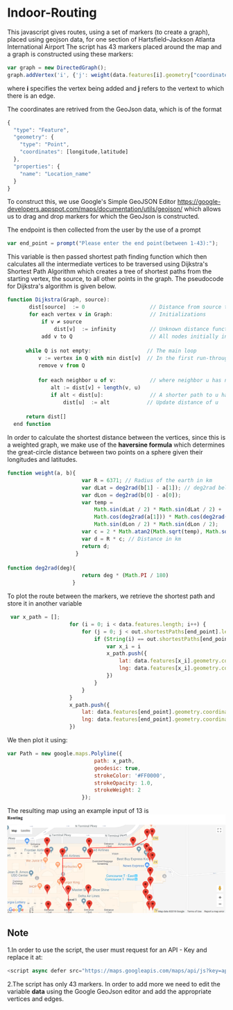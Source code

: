 # Indoor-Routing
This javascript gives routes, using a set of markers (to create a graph), placed using geojson data, for one section of Hartsfield–Jackson Atlanta International Airport
The script has 43 markers placed around the map and a graph is constructed using these markers:
```javascript
var graph = new DirectedGraph();
graph.addVertex('i', {'j': weight(data.features[i].geometry["coordinates"], data.features[j].geometry["coordinates"]),..});
```
where **i** specifies the vertex being added and **j** refers to the vertext to which there is an edge.

The coordinates are retrived from the GeoJson data, which is of the format
```javascript
{
  "type": "Feature",
  "geometry": {
    "type": "Point",
    "coordinates": [longitude,latitude]
  },
  "properties": {
    "name": "Location_name"
  }
}
```
To construct this, we use Google's Simple GeoJSON Editor https://google-developers.appspot.com/maps/documentation/utils/geojson/ which allows us to drag and drop markers for which the GeoJson is constructed.

The endpoint is then collected from the user by the use of a prompt
```javascript
var end_point = prompt("Please enter the end point(between 1-43):");
```
This variable is then passed shortest path finding function which then calculates all the intermediate vertices to be traversed using Dijkstra's Shortest Path Algorithm which creates a tree of shortest paths from the starting vertex, the source, to all other points in the graph.
The pseudocode for Dijkstra's algorithm is given below.
```javascript
function Dijkstra(Graph, source):
       dist[source]  := 0                     // Distance from source to source is set to 0
       for each vertex v in Graph:            // Initializations
           if v ≠ source
               dist[v]  := infinity           // Unknown distance function from source to each node set to infinity
           add v to Q                         // All nodes initially in Q

      while Q is not empty:                  // The main loop
          v := vertex in Q with min dist[v]  // In the first run-through, this vertex is the source node
          remove v from Q 

          for each neighbor u of v:           // where neighbor u has not yet been removed from Q.
              alt := dist[v] + length(v, u)
              if alt < dist[u]:               // A shorter path to u has been found
                  dist[u]  := alt            // Update distance of u 

      return dist[]
  end function
```
In order to calculate the shortest distance between the vertices, since this is a weighted graph, we make use of the **haversine formula** which determines the great-circle distance between two points on a sphere given their longitudes and latitudes.
```javascript
function weight(a, b){
                        var R = 6371; // Radius of the earth in km
                        var dLat = deg2rad(b[1] - a[1]); // deg2rad below
                        var dLon = deg2rad(b[0] - a[0]);
                        var temp =
                            Math.sin(dLat / 2) * Math.sin(dLat / 2) +
                            Math.cos(deg2rad(a[1])) * Math.cos(deg2rad(b[1])) *
                            Math.sin(dLon / 2) * Math.sin(dLon / 2);
                        var c = 2 * Math.atan2(Math.sqrt(temp), Math.sqrt(1 - temp));
                        var d = R * c; // Distance in km
                        return d;
                      }
                      
function deg2rad(deg){
                        return deg * (Math.PI / 180)
                     }
```
To plot the route between the markers, we retrieve the shortest path and store it in another variable
```javascript
 var x_path = [];
                    for (i = 0; i < data.features.length; i++) {
                        for (j = 0; j < out.shortestPaths[end_point].length; j++) {
                            if (String(i) == out.shortestPaths[end_point][j]) {
                                var x_i = i
                                x_path.push({
                                    lat: data.features[x_i].geometry.coordinates[1],
                                    lng: data.features[x_i].geometry.coordinates[0]
                                })
                            }
                        }
                    }
                    x_path.push({
                        lat: data.features[end_point].geometry.coordinates[1],
                        lng: data.features[end_point].geometry.coordinates[0]
                    })
```
We then plot it using:
```javascript
var Path = new google.maps.Polyline({
                            path: x_path,
                            geodesic: true,
                            strokeColor: '#FF0000',
                            strokeOpacity: 1.0,
                            strokeWeight: 2
                        });
```
The resulting map using an example input of 13 is
![](output.png "Given input: 13")

## Note
1.In order to use the script, the user must request for an API - Key and replace it at:
```javascript
<script async defer src="https://maps.googleapis.com/maps/api/js?key=apikey&callback=initMap">
```
2.The script has only 43 markers. In order to add more we need to edit the variable **data** using the Google GeoJson editor and add the appropriate vertices and edges.



